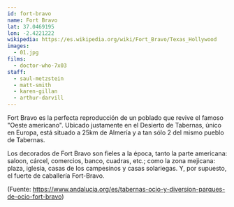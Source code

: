 ```yaml
---
id: fort-bravo
name: Fort Bravo
lat: 37.0469195
lon: -2.4221222
wikipedia: https://es.wikipedia.org/wiki/Fort_Bravo/Texas_Hollywood
images:
  - 01.jpg
films:
  - doctor-who-7x03
staff:
  - saul-metzstein
  - matt-smith
  - karen-gillan
  - arthur-darvill
---
```


Fort Bravo es la perfecta reproducción de un poblado que revive el famoso "Oeste
americano". Ubicado justamente en el Desierto de Tabernas, único en Europa, está
situado a 25km de Almería y a tan sólo 2 del mismo pueblo de Tabernas.

Los decorados de Fort Bravo son fieles a la época, tanto la parte americana:
saloon, cárcel, comercios, banco, cuadras, etc.; como la zona mejicana: plaza,
iglesia, casas de los campesinos y casas solariegas. Y, por supuesto, el fuerte
de caballería Fort-Bravo.

(Fuente: https://www.andalucia.org/es/tabernas-ocio-y-diversion-parques-de-ocio-fort-bravo)
